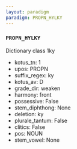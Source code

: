 ```yaml
---
layout: paradigm
paradigm: PROPN_HYLKY
---
```

### ` PROPN_HYLKY `

Dictionary class 1ky
* kotus_tn: 1
* upos: PROPN
* suffix_regex: ky
* kotus_av: D
* grade_dir: weaken
* harmony: front
* possessive: False
* stem_diphthong: None
* deletion: ky
* plurale_tantum: False
* clitics: False
* pos: NOUN
* stem_vowel: None
